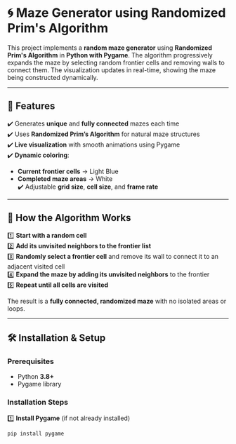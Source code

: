 # 🌀 Maze Generator using Randomized Prim's Algorithm  

This project implements a **random maze generator** using **Randomized Prim's Algorithm** in **Python with Pygame**. The algorithm progressively expands the maze by selecting random frontier cells and removing walls to connect them. The visualization updates in real-time, showing the maze being constructed dynamically.

---

## 📌 Features  
✔️ Generates **unique** and **fully connected** mazes each time  
✔️ Uses **Randomized Prim’s Algorithm** for natural maze structures  
✔️ **Live visualization** with smooth animations using Pygame  
✔️ **Dynamic coloring**:
   - **Current frontier cells** → Light Blue  
   - **Completed maze areas** → White  
✔️ Adjustable **grid size**, **cell size**, and **frame rate**  

---

## 🎯 How the Algorithm Works  

1️⃣ **Start with a random cell**  
2️⃣ **Add its unvisited neighbors to the frontier list**  
3️⃣ **Randomly select a frontier cell** and remove its wall to connect it to an adjacent visited cell  
4️⃣ **Expand the maze by adding its unvisited neighbors** to the frontier  
5️⃣ **Repeat until all cells are visited**  

The result is a **fully connected, randomized maze** with no isolated areas or loops.  

---

## 🛠️ Installation & Setup  

### **Prerequisites**  
- Python **3.8+**  
- Pygame library  

### **Installation Steps**  

1️⃣ **Install Pygame** (if not already installed)  
   ```bash
   pip install pygame
